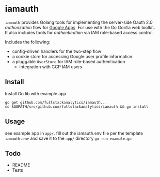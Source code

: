 # iamauth

`iamauth` provides Golang tools for implementing the server-side Oauth 2.0 _authorization_ flow for [Google Apps](https://developers.google.com/identity/protocols/OAuth2WebServer). For use with the Go Gorilla web toolkit.
It also includes tools for _authentication_ via IAM role-based access control.

Includes the following:
* config-driven handlers for the two-step flow 
* a cookie store for accessing Google user profile information
* a pluggable `UserStore` for IAM role-based authentication 
    * integration with GCP IAM users

## Install 

Install Go lib with example app
```
go get github.com/fullstackanalytics/iamauth...
cd $GOPATH/src/github.com/fullstackanalytics/iamauth && go install
```

## Usage

see example app in `app/`.
fill out the iamauth.env file per the template `iamauth.env` and save it to the `app/` directory
`go run example.go`


## Todo
* README
* Tests
